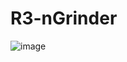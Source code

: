 # R3-nGrinder

![image](https://github.com/be01-4nd-mini-project-TEAM1/R3-nGrinder/assets/148875683/54eae3a9-7dc6-4fa6-9cbc-8f8ca7d066b4)
